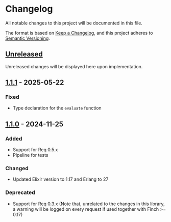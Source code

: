 # Changelog

All notable changes to this project will be documented in this file.

The format is based on [Keep a Changelog](https://keepachangelog.com/en/1.1.0/),
and this project adheres to [Semantic Versioning](https://semver.org/spec/v2.0.0.html).

## [Unreleased]

Unreleased changes will be displayed here upon implementation.

## [1.1.1] - 2025-05-22

### Fixed

- Type declaration for the `evaluate` function

## [1.1.0] - 2024-11-25

### Added

- Support for Req 0.5.x
- Pipeline for tests

### Changed

- Updated Elixir version to 1.17 and Erlang to 27

### Deprecated

- Support for Req 0.3.x (Note that, unrelated to the changes in this library, a warning will be
  logged on every request if used together with Finch >= 0.17)

[unreleased]: https://github.com/box-id/workflow_engine/compare/1.1.1...HEAD
[1.1.0]: https://github.com/box-id/workflow_engine/releases/tag/1.1.0
[1.1.1]: https://github.com/box-id/workflow_engine/releases/tag/1.1.1
